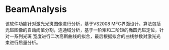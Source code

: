 # BeamAnalysis

该软件功能针对激光光斑图像进行分析，基于VS2008 MFC界面设计。算法包括光斑图像的自动阈值分割，连通域分析，基于一阶矩和二阶矩的椭圆光斑定位，针对一系列光斑
宽度进行二次高斯曲线的拟合，最后根据拟合的曲线参数对激光光束进行质量分析。
